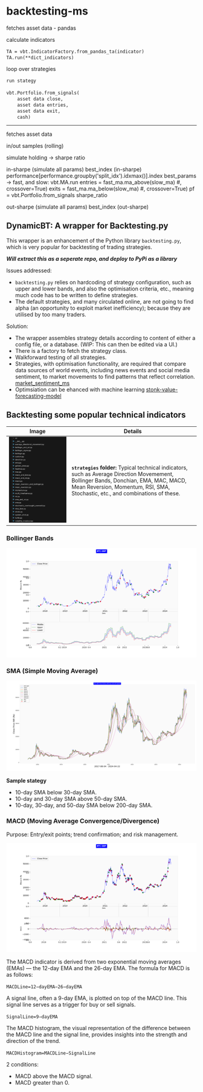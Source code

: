 # backtesting-ms

fetches asset data - pandas

calculate indicators

    TA = vbt.IndicatorFactory.from_pandas_ta(indicator)  
    TA.run(**dict_indicators)

loop over strategies

    run stategy

    vbt.Portfolio.from_signals(
        asset data close, 
        asset data entries, 
        asset data exit, 
        cash)
--------
fetches asset data

in/out samples (rolling)

simulate holding -> sharpe ratio

in-sharpe (simulate all params)
    best_index (in-sharpe)
        performance[performance.groupby('split_idx').idxmax()].index
    best_params -> fast, and slow: vbt.MA.run
        entries = fast_ma.ma_above(slow_ma) #, crossover=True)
        exits = fast_ma.ma_below(slow_ma) #, crossover=True)
        pf = vbt.Portfolio.from_signals
        sharpe_ratio

out-sharpe (simulate all params)
    best_index (out-sharpe)

## DynamicBT: A wrapper for Backtesting.py

This wrapper is an enhancement of the Python library ``backtesting.py``, which is very popular for backtesting of trading strategies.

***Will extract this as a seperate repo, and deploy to PyPi as a library***

Issues addressed:
- ``backtesting.py`` relies on hardcoding of strategy configuration, such as upper and lower bands, and also the optimisation criteria, etc., meaning much code has to be written to define strategies.
- The default strategies, and many circulated online, are not going to find alpha (an opportunity to exploit market inefficiency); because they are utilised by too many traders. 

Solution:
- The wrapper assembles strategy details according to content of either a config file, or a database. (WIP: This can then be edited via a UI.)
- There is a factory to fetch the strategy class.
- Walkforward testing of all strategies.
- Strategies, with optimisation functionality, are required that compare data sources of world events, including news events and social media sentiment, to market movements to find patterns that reflect correlation. [market_sentiment_ms](https://github.com/MathematicusLucian/market_sentiment_ms)
- Optimsiation can be ehanced with machine learning [stonk-value-forecasting-model](https://github.com/MathematicusLucian/stonk-value-forecasting-model)

## Backtesting some popular technical indicators
| Image | Details |
|---|---|
| ![Strats](./assets/strats.png) | **``strategies`` folder:** Typical technical indicators, such as Average Direction Movemement, Bollinger Bands, Donchian, EMA, MAC, MACD, Mean Reversion, Momentum, RSI, SMA, Stochastic, etc., and combinations of these. |

### Bollinger Bands
![Bollinger chart](./assets/bollinger.png)

### SMA (Simple Moving Average)
![SMA chart](./assets/sma.png)

**Sample stategy**
- 10-day SMA below 30-day SMA.
- 10-day and 30-day SMA above 50-day SMA.
- 10-day, 30-day, and 50-day SMA below 200-day SMA.

### MACD (Moving Average Convergence/Divergence)
Purpose: Entry/exit points; trend confirmation; and risk management.

![MACD chart](./assets/macd.png)

The MACD indicator is derived from two exponential moving averages (EMAs) — the 12-day EMA and the 26-day EMA. The formula for MACD is as follows:

``MACDLine=12−dayEMA−26−dayEMA``

A signal line, often a 9-day EMA, is plotted on top of the MACD line. This signal line serves as a trigger for buy or sell signals.

``SignalLine=9−dayEMA``

The MACD histogram, the visual representation of the difference between the MACD line and the signal line, provides insights into the strength and direction of the trend.

``MACDHistogram=MACDLine−SignalLine``

2 conditions:
- MACD above the MACD signal.
- MACD greater than 0.